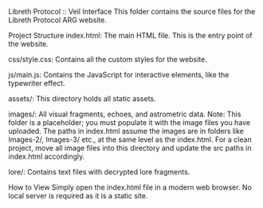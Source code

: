 Libreth Protocol :: Veil Interface
This folder contains the source files for the Libreth Protocol ARG website.

Project Structure
index.html: The main HTML file. This is the entry point of the website.

css/style.css: Contains all the custom styles for the website.

js/main.js: Contains the JavaScript for interactive elements, like the typewriter effect.

assets/: This directory holds all static assets.

images/: All visual fragments, echoes, and astrometric data. Note: This folder is a placeholder; you must populate it with the image files you have uploaded. The paths in index.html assume the images are in folders like Images-2/, Images-3/ etc., at the same level as the index.html. For a clean project, move all image files into this directory and update the src paths in index.html accordingly.

lore/: Contains text files with decrypted lore fragments.

How to View
Simply open the index.html file in a modern web browser. No local server is required as it is a static site.